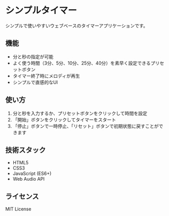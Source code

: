 # シンプルタイマー

シンプルで使いやすいウェブベースのタイマーアプリケーションです。

## 機能

- 分と秒の指定が可能
- よく使う時間（3分、5分、10分、25分、40分）を素早く設定できるプリセットボタン
- タイマー終了時にメロディが再生
- シンプルで直感的なUI

## 使い方

1. 分と秒を入力するか、プリセットボタンをクリックして時間を設定
2. 「開始」ボタンをクリックしてタイマーをスタート
3. 「停止」ボタンで一時停止、「リセット」ボタンで初期状態に戻すことができます

## 技術スタック

- HTML5
- CSS3
- JavaScript (ES6+)
- Web Audio API

## ライセンス

MIT License 